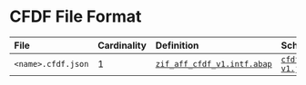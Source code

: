 # CFDF File Format

File | Cardinality | Definition | Schema | Example
:--- | :---  | :--- | :--- | :---
`<name>.cfdf.json` | 1 | [`zif_aff_cfdf_v1.intf.abap`](./type/zif_aff_cfdf_v1.intf.abap) | [`cfdf-v1.json`](./cfdf-v1.json) | [`zz1_td_aimp_li.cfdf.json`](./examples/zz1_td_aimp_li.cfdf.json)
